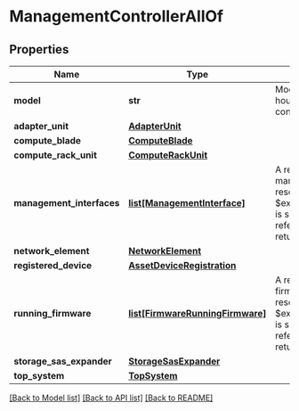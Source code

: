 # ManagementControllerAllOf

## Properties
Name | Type | Description | Notes
------------ | ------------- | ------------- | -------------
**model** | **str** | Model of the endpoint that houses the management controller.    | [optional] [readonly] 
**adapter_unit** | [**AdapterUnit**](.md) |  | [optional] 
**compute_blade** | [**ComputeBlade**](.md) |  | [optional] 
**compute_rack_unit** | [**ComputeRackUnit**](.md) |  | [optional] 
**management_interfaces** | [**list[ManagementInterface]**](ManagementInterface.md) | A reference to a managementInterface resource. When the $expand query parameter is specified, the referenced resource is returned inline.  | [optional] [readonly] 
**network_element** | [**NetworkElement**](.md) |  | [optional] 
**registered_device** | [**AssetDeviceRegistration**](.md) |  | [optional] 
**running_firmware** | [**list[FirmwareRunningFirmware]**](FirmwareRunningFirmware.md) | A reference to a firmwareRunningFirmware resource. When the $expand query parameter is specified, the referenced resource is returned inline.  | [optional] [readonly] 
**storage_sas_expander** | [**StorageSasExpander**](.md) |  | [optional] 
**top_system** | [**TopSystem**](.md) |  | [optional] 

[[Back to Model list]](../README.md#documentation-for-models) [[Back to API list]](../README.md#documentation-for-api-endpoints) [[Back to README]](../README.md)


